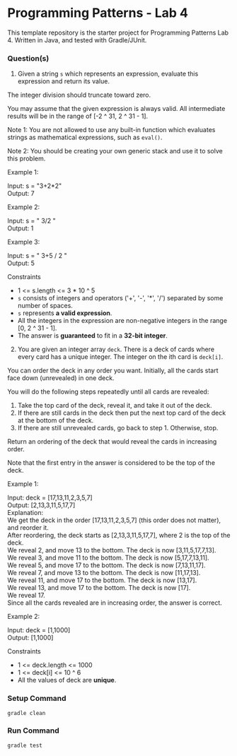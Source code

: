 # Programming Patterns - Lab 4

This template repository is the starter project for Programming Patterns Lab 4. Written in Java, and tested with Gradle/JUnit.

### Question(s)

1. Given a string `s` which represents an expression, evaluate this expression and return its value.

The integer division should truncate toward zero.

You may assume that the given expression is always valid. All intermediate results will be in the range of [-2 ^ 31, 2 ^ 31 - 1].

Note 1: You are not allowed to use any built-in function which evaluates strings as mathematical expressions, such as `eval()`.

Note 2: You should be creating your own generic stack and use it to solve this problem.

Example 1:

Input: s = "3+2*2"  
Output: 7

Example 2:

Input: s = " 3/2 "  
Output: 1

Example 3:

Input: s = " 3+5 / 2 "  
Output: 5

Constraints

- 1 <= s.length <= 3 \* 10 ^ 5
- `s` consists of integers and operators ('+', '-', '\*', '/') separated by some number of spaces.
- `s` represents **a valid expression**.
- All the integers in the expression are non-negative integers in the range [0, 2 ^ 31 - 1].
- The answer is **guaranteed** to fit in a **32-bit integer**.

2. You are given an integer array `deck`. There is a deck of cards where every card has a unique integer. The integer on the ith card is `deck[i]`.

You can order the deck in any order you want. Initially, all the cards start face down (unrevealed) in one deck.

You will do the following steps repeatedly until all cards are revealed:

1. Take the top card of the deck, reveal it, and take it out of the deck.
2. If there are still cards in the deck then put the next top card of the deck at the bottom of the deck.
3. If there are still unrevealed cards, go back to step 1. Otherwise, stop.

Return an ordering of the deck that would reveal the cards in increasing order.

Note that the first entry in the answer is considered to be the top of the deck.

Example 1:

Input: deck = [17,13,11,2,3,5,7]  
Output: [2,13,3,11,5,17,7]  
Explanation:  
We get the deck in the order [17,13,11,2,3,5,7] (this order does not matter), and reorder it.  
After reordering, the deck starts as [2,13,3,11,5,17,7], where 2 is the top of the deck.  
We reveal 2, and move 13 to the bottom. The deck is now [3,11,5,17,7,13].  
We reveal 3, and move 11 to the bottom. The deck is now [5,17,7,13,11].  
We reveal 5, and move 17 to the bottom. The deck is now [7,13,11,17].  
We reveal 7, and move 13 to the bottom. The deck is now [11,17,13].  
We reveal 11, and move 17 to the bottom. The deck is now [13,17].  
We reveal 13, and move 17 to the bottom. The deck is now [17].  
We reveal 17.  
Since all the cards revealed are in increasing order, the answer is correct.

Example 2:

Input: deck = [1,1000]  
Output: [1,1000]

Constraints

- 1 <= deck.length <= 1000
- 1 <= deck[i] <= 10 ^ 6
- All the values of deck are **unique**.

### Setup Command

`gradle clean`

### Run Command

`gradle test`
